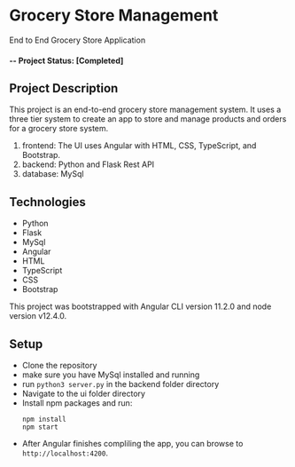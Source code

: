 # Grocery Store Management 
End to End Grocery Store Application

#### -- Project Status: [Completed]

## Project Description
This project is an end-to-end grocery store management system. It uses a three tier system to create an app to store and manage products and orders for a grocery store system.
1) frontend: The UI uses Angular with HTML, CSS, TypeScript, and Bootstrap.
2) backend: Python and Flask Rest API
3) database: MySql

## Technologies
* Python
* Flask
* MySql
* Angular
* HTML
* TypeScript
* CSS
* Bootstrap

This project was bootstrapped with Angular CLI version 11.2.0 and node version v12.4.0.

## Setup
- Clone the repository
- make sure you have MySql installed and running
- run `python3 server.py` in the backend folder directory
- Navigate to the ui folder directory
- Install npm packages and run:
  ```
  npm install
  npm start
  ```
- After Angular finishes compliling the app, you can browse to `http://localhost:4200`.

